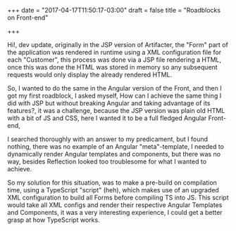 +++
date = "2017-04-17T11:50:17-03:00"
draft = false
title = "Roadblocks on Front-end"

+++

Hi!, dev update, originally in the JSP version of Artifacter, the "Form" part of the application was rendered in runtime using a XML configuration file for each "Customer", this process was done via a JSP file rendering a HTML, once this was done the HTML was stored in memory so any subsequent requests would only display the already rendered HTML.

So, I wanted to do the same in the Angular version of the Front, and then I got my first roadblock, I asked myself, How can I achieve the same thing I did with JSP but without breaking Angular and taking advantage of its features?, it was a challenge, because the JSP version was plain old HTML with a bit of JS and CSS, here I wanted it to be a full fledged Angular Front-end,

I searched thoroughly with an answer to my predicament, but I found nothing, there was no example of an Angular "meta"-template, I needed to dynamically render Angular templates and components, but there was no way, besides Reflection looked too troublesome for what I wanted to achieve.

So my solution for this situation, was to make a pre-build on compilation time, using a TypeScript "script" (heh), which makes use of an upgraded XML configuration to build all Forms before compiling TS into JS. This script would take all XML configs and render their respective Angular Templates and Components, it was a very interesting experience, I could get a better grasp at how TypeScript works.